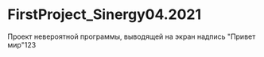 # FirstProject_Sinergy04.2021
Проект невероятной программы, выводящей на экран надпись "Привет мир"123

